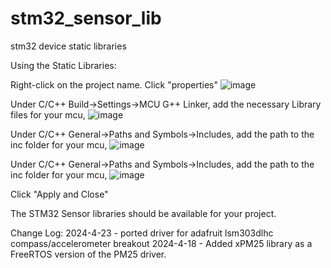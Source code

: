 # stm32_sensor_lib
 stm32 device static  libraries

Using the Static Libraries:

Right-click on the project name. Click "properties"
![image](https://github.com/cgriffis46/stm32_sensor_lib/assets/78368880/ff64dc42-cfe8-427c-8b1d-a041d2bdf2dd)

Under C/C++ Build->Settings->MCU G++ Linker, add the necessary Library files for your mcu,
![image](https://github.com/cgriffis46/stm32_sensor_lib/assets/78368880/007fc409-5ffc-40da-8267-08612be96abe)

Under C/C++ General->Paths and Symbols->Includes, add the path to the inc folder for your mcu, 
![image](https://github.com/cgriffis46/stm32_sensor_lib/assets/78368880/f1dba039-31b9-40e9-b96f-55420158c113)

Under C/C++ General->Paths and Symbols->Includes, add the path to the inc folder for your mcu,
![image](https://github.com/cgriffis46/stm32_sensor_lib/assets/78368880/4aa44f59-a1cf-4489-b460-c88111d96059)

Click "Apply and Close"

The STM32 Sensor libraries should be available for your project.

Change Log:
	2024-4-23 - ported driver for adafruit lsm303dlhc compass/accelerometer breakout 
	2024-4-18 - Added xPM25 library as a FreeRTOS version of the PM25 driver. 